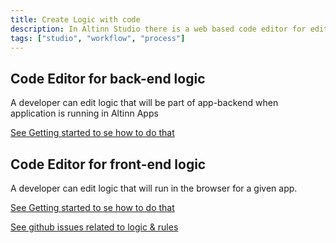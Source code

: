 ```yaml
---
title: Create Logic with code
description: In Altinn Studio there is a web based code editor for editing front-end and back-end logic
tags: ["studio", "workflow", "process"]
---
```



## Code Editor for back-end logic
A developer can edit logic that will be part of app-backend when application is running in Altinn Apps

[See Getting started to se how to do that](https://docs.altinn.studio/getting-started/app-creation/logic/)

## Code Editor for front-end logic
A developer can edit logic that will run in the browser for a given app.

[See Getting started to se how to do that](https://docs.altinn.studio/getting-started/app-creation/logic/)


[See github issues related to logic & rules](https://github.com/Altinn/altinn-studio/labels/logic%20%26%20rules)










